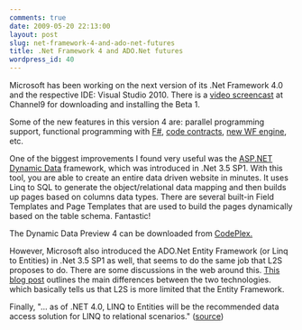 ```yaml
---
comments: true
date: 2009-05-20 22:13:00
layout: post
slug: net-framework-4-and-ado-net-futures
title: .Net Framework 4 and ADO.Net futures
wordpress_id: 40
---
```



Microsoft has been working on the next version of its .Net Framework 4.0 and the respective IDE: Visual Studio 2010. There is a [video screencast](http://channel9.msdn.com/shows/10-4/10-4-Episode-20-Downloading-and-Installing-Visual-Studio-2010-Beta-1/) at Channel9 for downloading and installing the Beta 1.

Some of the new features in this version 4 are: parallel programming support, functional programming with [F#](http://research.microsoft.com/en-us/um/cambridge/projects/fsharp/default.aspx), [code contracts](http://msdn.microsoft.com/en-us/devlabs/dd491992.aspx), [new WF engine](http://channel9.msdn.com/shows/10-4/10-4-Episode-16-Windows-Workflow-4/), etc.

One of the biggest improvements I found very useful was the [ASP.NET Dynamic Data](http://www.asp.net/dynamicdata/) framework, which was introduced in .Net 3.5 SP1. With this tool, you are able to create an entire data driven website in minutes. It uses Linq to SQL to generate the object/relational data mapping and then builds up pages based on columns data types. There are several built-in Field Templates and Page Templates that are used to build the pages dynamically based on the table schema. Fantastic!

The Dynamic Data Preview 4 can be downloaded from [CodePlex.](http://aspnet.codeplex.com/Release/ProjectReleases.aspx?ReleaseId=27026)

However, Microsoft also introduced the ADO.Net Entity Framework (or Linq to Entities) in .Net 3.5 SP1 as well, that seems to do the same job that L2S proposes to do. There are some discussions in the web around this. [This blog post](http://blogs.msdn.com/swiss_dpe_team/archive/2008/11/06/entity-framework-vs-linq-to-sql.aspx) outlines the main differences between the two technologies. which basically tells us that L2S is more limited that the Entity Framework.

Finally, "... as of .NET 4.0, LINQ to Entities will be the recommended data access solution for LINQ to relational scenarios." ([source](http://stackoverflow.com/questions/8676/entity-framework-vs-linq-to-sql))